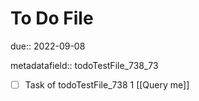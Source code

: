 # To Do File

due:: 2022-09-08

metadatafield:: todoTestFile_738_73

- [ ] Task of todoTestFile_738 1 [[Query me]]
